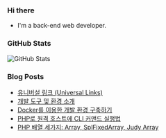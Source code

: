 ### Hi there

- I'm a back-end web developer.

### GitHub Stats

![GitHub Stats](https://github-readme-stats.vercel.app/api?username=sangheonhan&show_icons=true)

### Blog Posts

<!-- BLOG-POST-LIST:START -->
- [유니버설 링크 &lpar;Universal Links&rpar;](https://sangheonhan.github.io/%EC%9C%A0%EB%8B%88%EB%B2%84%EC%84%A4-%EB%A7%81%ED%81%AC-universal-links/)
- [개발 도구 및 환경 소개](https://sangheonhan.github.io/%EA%B0%9C%EB%B0%9C-%EB%8F%84%EA%B5%AC-%EB%B0%8F-%ED%99%98%EA%B2%BD-%EC%86%8C%EA%B0%9C/)
- [Docker를 이용한 개발 환경 구축하기](https://sangheonhan.github.io/docker%EB%A5%BC-%EC%9D%B4%EC%9A%A9%ED%95%9C-%EA%B0%9C%EB%B0%9C-%ED%99%98%EA%B2%BD-%EA%B5%AC%EC%B6%95%ED%95%98%EA%B8%B0/)
- [PHP로 원격 호스트에 CLI 커맨드 실행법](https://sangheonhan.github.io/php%EB%A1%9C-%EC%9B%90%EA%B2%A9-%ED%98%B8%EC%8A%A4%ED%8A%B8%EC%97%90-cli-%EC%BB%A4%EB%A7%A8%EB%93%9C-%EC%8B%A4%ED%96%89%EB%B2%95/)
- [PHP 배열 세가지: Array, SplFixedArray, Judy Array](https://sangheonhan.github.io/php-%EB%B0%B0%EC%97%B4-%EC%84%B8%EA%B0%80%EC%A7%80-array-splfixedarray-judy-array/)
<!-- BLOG-POST-LIST:END -->

